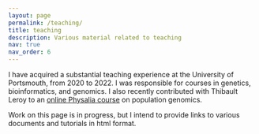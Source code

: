 ```yaml
---
layout: page
permalink: /teaching/
title: teaching
description: Various material related to teaching
nav: true
nav_order: 6
---
```


I have acquired a substantial teaching experience at the University of Portsmouth, from 2020 to 2022. 
I was responsible for courses in genetics, bioinformatics, and genomics. I also recently contributed with Thibault Leroy to an  <a href="https://github.com/PhysaliaIntroPopGen/November2024">online Physalia course</a> on population genomics.


Work on this page is in progress, but I intend to provide links to various documents and tutorials in html format.



